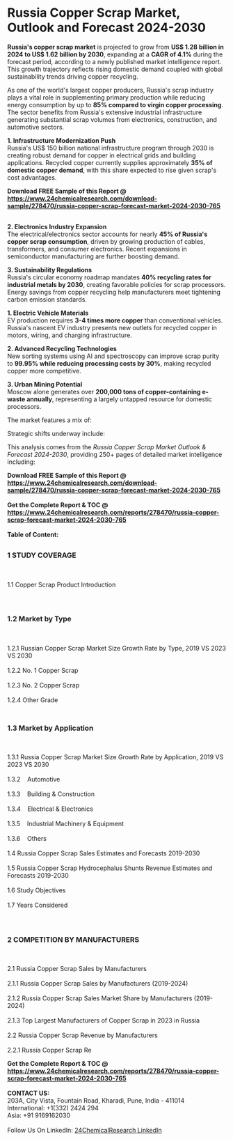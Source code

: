 <h1>Russia Copper Scrap Market, Outlook and Forecast 2024-2030</h1><p><strong>Russia's copper scrap market</strong> is projected to grow from <strong>US$ 1.28 billion in 2024 to US$ 1.62 billion by 2030</strong>, expanding at a <strong>CAGR of 4.1%</strong> during the forecast period, according to a newly published market intelligence report. This growth trajectory reflects rising domestic demand coupled with global sustainability trends driving copper recycling.</p><p>As one of the world's largest copper producers, Russia's scrap industry plays a vital role in supplementing primary production while reducing energy consumption by up to <strong>85% compared to virgin copper processing</strong>. The sector benefits from Russia's extensive industrial infrastructure generating substantial scrap volumes from electronics, construction, and automotive sectors.</p><p><strong>1. Infrastructure Modernization Push</strong><br>
Russia's US$ 150 billion national infrastructure program through 2030 is creating robust demand for copper in electrical grids and building applications. Recycled copper currently supplies approximately <strong>35% of domestic copper demand</strong>, with this share expected to rise given scrap's cost advantages.</p><div><b>Download FREE Sample of this Report @ 
            <a href="https://www.24chemicalresearch.com/download-sample/278470/russia-copper-scrap-forecast-market-2024-2030-765">
            https://www.24chemicalresearch.com/download-sample/278470/russia-copper-scrap-forecast-market-2024-2030-765</a></b></div><br><p><strong>2. Electronics Industry Expansion</strong><br>
The electrical/electronics sector accounts for nearly <strong>45% of Russia's copper scrap consumption</strong>, driven by growing production of cables, transformers, and consumer electronics. Recent expansions in semiconductor manufacturing are further boosting demand.</p><p><strong>3. Sustainability Regulations</strong><br>
Russia's circular economy roadmap mandates <strong>40% recycling rates for industrial metals by 2030</strong>, creating favorable policies for scrap processors. Energy savings from copper recycling help manufacturers meet tightening carbon emission standards.</p><p><strong>1. Electric Vehicle Materials</strong><br>
EV production requires <strong>3-4 times more copper</strong> than conventional vehicles. Russia's nascent EV industry presents new outlets for recycled copper in motors, wiring, and charging infrastructure.</p><p><strong>2. Advanced Recycling Technologies</strong><br>
New sorting systems using AI and spectroscopy can improve scrap purity to <strong>99.95% while reducing processing costs by 30%</strong>, making recycled copper more competitive.</p><p><strong>3. Urban Mining Potential</strong><br>
Moscow alone generates over <strong>200,000 tons of copper-containing e-waste annually</strong>, representing a largely untapped resource for domestic processors.</p><p>The market features a mix of:</p><p>Strategic shifts underway include:</p><p>This analysis comes from the <em>Russia Copper Scrap Market Outlook &amp; Forecast 2024-2030</em>, providing 250+ pages of detailed market intelligence including:</p><div><b>Download FREE Sample of this Report @ 
            <a href="https://www.24chemicalresearch.com/download-sample/278470/russia-copper-scrap-forecast-market-2024-2030-765">
            https://www.24chemicalresearch.com/download-sample/278470/russia-copper-scrap-forecast-market-2024-2030-765</a></b></div><br><div><b>Get the Complete Report & TOC @ 
            <a href="https://www.24chemicalresearch.com/reports/278470/russia-copper-scrap-forecast-market-2024-2030-765">
            https://www.24chemicalresearch.com/reports/278470/russia-copper-scrap-forecast-market-2024-2030-765</a></b></div><br>
            <b>Table of Content:</b><p><h2><span style="font-size:16px"><strong>1 STUDY COVERAGE</strong></span></h2><br />
<p>1.1 Copper Scrap Product Introduction</p><br />
<h2><span style="font-size:16px"><strong>1.2 Market by Type</strong></span></h2><br />
<p>1.2.1 Russian Copper Scrap Market Size Growth Rate by Type, 2019 VS 2023 VS 2030<br /><br />
1.2.2 No. 1 Copper Scrap&nbsp;&nbsp; &nbsp;<br /><br />
1.2.3 No. 2 Copper Scrap<br /><br />
1.2.4 Other Grade<br /><br />
<h2><span style="font-size:16px"><strong>1.3 Market by Application</strong></span></h2><br />
<p>1.3.1 Russia Copper Scrap Market Size Growth Rate by Application, 2019 VS 2023 VS 2030<br /><br />
1.3.2&nbsp;&nbsp; &nbsp;Automotive<br /><br />
1.3.3&nbsp;&nbsp; &nbsp;Building & Construction<br /><br />
1.3.4&nbsp;&nbsp; &nbsp;Electrical & Electronics<br /><br />
1.3.5&nbsp;&nbsp; &nbsp;Industrial Machinery & Equipment<br /><br />
1.3.6&nbsp;&nbsp; &nbsp;Others<br /><br />
1.4 Russia Copper Scrap Sales Estimates and Forecasts 2019-2030<br /><br />
1.5 Russia Copper Scrap Hydrocephalus Shunts Revenue Estimates and Forecasts 2019-2030<br /><br />
1.6 Study Objectives<br /><br />
1.7 Years Considered</p><br />
<h2><span style="font-size:16px"><strong>2 COMPETITION BY MANUFACTURERS</strong></span></h2><br />
<p>2.1 Russia Copper Scrap Sales by Manufacturers<br /><br />
2.1.1 Russia Copper Scrap Sales by Manufacturers (2019-2024)<br /><br />
2.1.2 Russia Copper Scrap Sales Market Share by Manufacturers (2019-2024)<br /><br />
2.1.3 Top Largest Manufacturers of Copper Scrap in 2023 in Russia<br /><br />
2.2 Russia Copper Scrap Revenue by Manufacturers<br /><br />
2.2.1 Russia Copper Scrap Re</p><div><b>Get the Complete Report & TOC @ 
            <a href="https://www.24chemicalresearch.com/reports/278470/russia-copper-scrap-forecast-market-2024-2030-765">
            https://www.24chemicalresearch.com/reports/278470/russia-copper-scrap-forecast-market-2024-2030-765</a></b></div><br><b>CONTACT US:</b><br>
            203A, City Vista, Fountain Road, Kharadi, Pune, India - 411014<br>
            International: +1(332) 2424 294<br>
            Asia: +91 9169162030 <br><br>
            Follow Us On LinkedIn: <a href="https://www.linkedin.com/company/24chemicalresearch/">24ChemicalResearch LinkedIn</a>